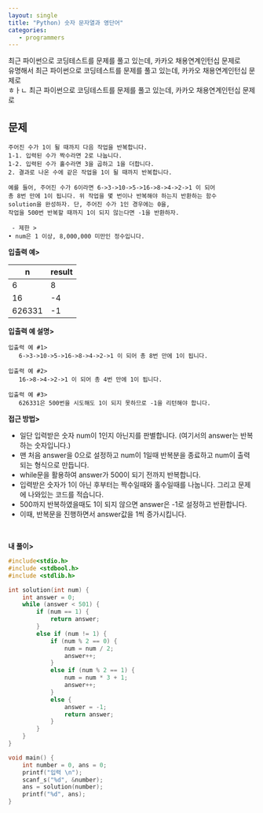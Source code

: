 ```yaml
---
layout: single
title: "Python) 숫자 문자열과 영단어"
categories:
   - programmers
---
```

최근 파이썬으로 코딩테스트를 문제를 풀고 있는데, 카카오 채용연계인턴십 문제로 <br>
유명해서 
최근 파이썬으로 코딩테스트를 문제를 풀고 있는데, 카카오 채용연계인턴십 문제로 <br>ㅎㅏㄴ
최근 파이썬으로 코딩테스트를 문제를 풀고 있는데, 카카오 채용연계인턴십 문제로 <br>

## 문제
```
주어진 수가 1이 될 때까지 다음 작업을 반복합니다.
1-1. 입력된 수가 짝수라면 2로 나눕니다.
1-2. 입력된 수가 홀수라면 3을 곱하고 1을 더합니다.
2. 결과로 나온 수에 같은 작업을 1이 될 때까지 반복합니다.

예를 들어, 주어진 수가 6이라면 6->3->10->5->16->8->4->2->1 이 되어
총 8번 만에 1이 됩니다. 위 작업을 몇 번이나 반복해야 하는지 반환하는 함수
solution을 완성하자. 단, 주어진 수가 1인 경우에는 0을,
작업을 500번 반복할 때까지 1이 되지 않는다면 -1을 반환하자.

 - 제한 >
• num은 1 이상, 8,000,000 미만인 정수입니다.
```
**입출력 예>**

n|result
---|---
6|8
16|-4
626331|-1

**입출력 예 설명>**
```
입출력 예 #1>
   6->3->10->5->16->8->4->2->1 이 되어 총 8번 만에 1이 됩니다.
   
입출력 예 #2>
   16->8->4->2->1 이 되어 총 4번 만에 1이 됩니다.
   
입출력 예 #3>
   626331은 500번을 시도해도 1이 되지 못하므로 -1을 리턴해야 합니다.
```

**접근 방법>**
- 일단 입력받은 숫자 num이 1인지 아닌지를 판별합니다. (여기서의 answer는 반복하는 숫자입니다.)
- 맨 처음 answer을 0으로 설정하고 num이 1일때 반복분을 종료하고 num이 출력되는 형식으로 만듭니다.
- while문을 활용하여 answer가 500이 되기 전까지 반복합니다.
- 입력받은 숫자가 1이 아닌 후부터는 짝수일때와 홀수일때를 나눕니다. 그리고 문제에 나와있는 코드를 적습니다.
- 500까지 반복하였을때도 1이 되지 않으면 answer은 -1로 설정하고 반환합니다.
- 이때, 반복문을 진행하면서 answer값을 1씩 증가시킵니다.
<br>

**내 풀이>**

```c
#include<stdio.h>
#include <stdbool.h>
#include <stdlib.h>

int solution(int num) {
    int answer = 0;
    while (answer < 501) {
        if (num == 1) {
            return answer;
        }
        else if (num != 1) {
            if (num % 2 == 0) {
                num = num / 2;
                answer++;
            }
            else if (num % 2 == 1) {
                num = num * 3 + 1;
                answer++;
            }
            else {
                answer = -1;
                return answer;
            }
        }
    }
}

void main() {
    int number = 0, ans = 0;
    printf("입력 \n");
    scanf_s("%d", &number);
    ans = solution(number);
    printf("%d", ans);
}
```
<br><br>

